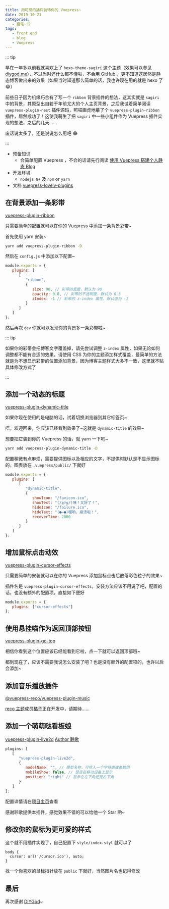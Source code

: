 ```yaml
---
title: 用可爱的插件装饰你的 Vuepress~
date: 2019-10-21
categories:
   - 趣笔·书
tags:
   - front end
   - blog
   - Vuepress
---
```


::: tip

早在一年多以前我就喜欢上了 `hexo-theme-sagiri` 这个主题（效果可以参见 [diygod.me](https://diygod.me/)），不过当时还什么都不懂啦，不会用 GitHub ，更不知道这居然是静态博客做出来的效果（如果当时知道那么简单的话，我也许现在用的就是 hexo 了 :joy:）

前些日子因为机缘巧合有了写一个 `ribbon` 背景插件的想法，这其实就是 `sagiri` 中的背景，其原型出自若干年前尤大的个人主页背景，之后我试着简单阅读 `vuepress-plugin-nest` 插件源码，照喵画虎地摹了个 `vuepress-plugin-ribbon` 插件，居然成功了！这使我萌生了把 `sagiri` 中一些小组件作为 Vuepress 插件实现的想法，之后的几天……

废话说太多了，还是说说怎么用吧 :joy:

:::

<!-- more -->

-  预备知识
   -  会简单配置 Vuepress ，不会的话请先行阅读 [使用 Vuepress 搭建个人静态 Blog](16_build_blog_by_vuepress.md)
-  开发环境
   -  `nodejs 8+` 及 `npm` or `yarn`
-  文档 [vuepress-lovely-plugins](https://www.sigure.xyz/vuepress-lovely-plugins/)

## 在背景添加一条彩带

[vuepress-plugin-ribbon](https://github.com/SigureMo/vuepress-plugin-ribbon)

只需要简单的配置就可以在你的 Vuepress 中添加一条背景彩带~

首先使用 yarn 安装~

```bash
yarn add vuepress-plugin-ribbon -D
```

然后在 `config.js` 中添加以下配置~

```js
module.exports = {
   plugins: [
      [
         "ribbon",
         {
            size: 90, // 彩带的宽度，默认为 90
            opacity: 0.8, // 彩带的不透明度，默认为 0.3
            zIndex: -1 // 彩带的 z-index 属性，默认值为 -1
         }
      ]
   ]
};
```

然后再次 `dev` 你就可以发现你的背景多一条彩带啦~

::: tip

如果你的彩带会把博客文字覆盖掉，请先尝试调整 `z-index` 属性，如果无论如何调整都不能有合适的效果，请使用 CSS 为你的主题添加样式覆盖，最简单的方法就是为不想显示彩带的位置添加背景，因为博客主题样式大多不一致，这里就不贴具体修改方式了

:::

## 添加一个动态的标题

[vuepress-plugin-dynamic-title](https://github.com/SigureMo/vuepress-plugin-dynamic-title)

如果你现在使用的是电脑的话，试着切换浏览器到其它标签页~

唔，欢迎回来，你应该已经看到效果了~这就是 `dynamic-title` 的效果~

想要把它装到你的 Vuepress 的话，就 yarn 一下吧~

```bash
yarn add vuepress-plugin-dynamic-title -D
```

配置稍微有点麻烦，需要提供图标以及相应的文字，不提供时默认是不显示图标的，图表放在 `.vuepress/public/` 下就好

```js
module.exports = {
   plugins: [
      [
         "dynamic-title",
         {
            showIcon: "/favicon.ico",
            showText: "(/≧▽≦/)咦！又好了！",
            hideIcon: "/failure.ico",
            hideText: "(●—●)喔哟，崩溃啦！",
            recoverTime: 2000
         }
      ]
   ]
};
```

## 增加鼠标点击动效

[vuepress-plugin-cursor-effects](https://github.com/SigureMo/vuepress-plugin-cursor-effects)

只需要简单的安装就可以在你的 Vuepress 添加鼠标点击后散落彩色粒子的效果~

插件名是 `vuepress-plugin-cursor-effects`，安装方法应该不用说了吧，配置的话，也没有额外的配置项，直接如下便好

```js
module.exports = {
   plugins: ["cursor-effects"]
};
```

## 使用悬挂喵作为返回顶部按钮

[vuepress-plugin-go-top](https://github.com/SigureMo/vuepress-plugin-go-top)

相信你看到这个位置应该已经能看到它啦，点一下就可以返回顶部哦~

都到现在了，应该不需要我说怎么安装了吧？也是没有额外的配置项的，也许以后会添加~

## 添加音乐播放插件 <Badge text="alpha" type="error"/>

[@vuepress-reco/vuepress-plugin-music](https://github.com/vuepress-reco/vuepress-plugin-music)

[reco 主题](https://github.com/vuepress-reco)成员[橘子](https://github.com/smallsunnyfox)正在开发中，请期待……

## 添加一个萌萌哒看板娘

[vuepress-plugin-live2d](https://github.com/yanjun0501/vuepress-plugin-live2d) [Author 聆歌](https://github.com/yanjun0501/vuepress-plugin-live2d)

```js
plugins: [
   [
      "vuepress-plugin-live2d",
      {
         modelName: "", // 模型名称，可传入一个字符串或者数组
         mobileShow: false, // 是否在移动设备上显示
         position: "right" // 显示在左下角还是右下角
      }
   ]
];
```

配置详情请在[项目主页](https://github.com/yanjun0501/vuepress-plugin-live2d)查看

感谢聆歌提供本插件，感觉效果不错的可以给他一个 Star 哟~

## 修改你的鼠标为更可爱的样式

这个就不用插件实现了，自己配置下 `style/index.styl` 就可以了

```stylus
body {
  cursor: url('/cursor.ico'), auto;
}
```

找一个你喜欢的鼠标指针放在 `public` 下就好，当然图片名也记得修改

## 最后

再次感谢 [DIYGod](https://github.com/DIYgod)~
